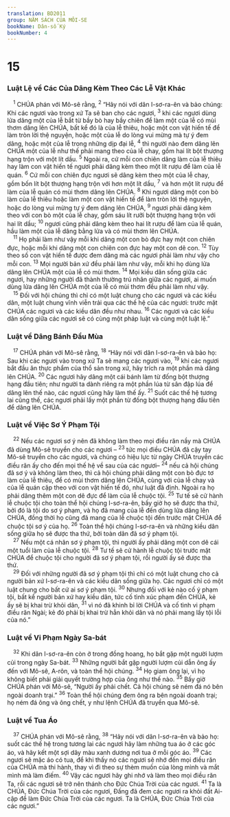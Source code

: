 ```yaml
---
translation: BD2011
group: NĂM SÁCH CỦA MÔI-SE
bookName: Dân-số Ký 
bookNumber: 4
---
```


<div class="title"><h1>15</h1><h3>Luật Lệ về Các Của Dâng Kèm Theo Các Lễ Vật Khác</h3></div>
<span class="verse dan_15_1"> <sup>1</sup> CHÚA phán với Mô-sê rằng, </span>
<span class="verse dan_15_2"><sup>2</sup> “Hãy nói với dân I-sơ-ra-ên và bảo chúng: Khi các ngươi vào trong xứ Ta sẽ ban cho các ngươi, </span>
<span class="verse dan_15_3"><sup>3</sup> khi các ngươi dùng lửa dâng một của lễ bắt từ bầy bò hay bầy chiên để làm một của lễ có mùi thơm dâng lên CHÚA, bất kể đó là của lễ thiêu, hoặc một con vật hiến tế để làm tròn lời thệ nguyện, hoặc một của lễ do lòng vui mừng mà tự ý đem dâng, hoặc một của lễ trong những dịp đại lễ, </span>
<span class="verse dan_15_4"><sup>4</sup> thì người nào đem dâng lên CHÚA một của lễ như thế phải mang theo của lễ chay, gồm hai lít bột thượng hạng trộn với một lít dầu. </span>
<span class="verse dan_15_5"><sup>5</sup> Ngoài ra, cứ mỗi con chiên dâng làm của lễ thiêu hay làm con vật hiến tế ngươi phải dâng kèm theo một lít rượu để làm của lễ quán. </span>
<span class="verse dan_15_6"><sup>6</sup> Cứ mỗi con chiên đực ngươi sẽ dâng kèm theo một của lễ chay, gồm bốn lít bột thượng hạng trộn với hơn một lít dầu, </span>
<span class="verse dan_15_7"><sup>7</sup> và hơn một lít rượu để làm của lễ quán có mùi thơm dâng lên CHÚA.</span>
<span class="verse dan_15_8"><sup>8</sup> Khi ngươi dâng một con bò làm của lễ thiêu hoặc làm một con vật hiến tế để làm tròn lời thệ nguyện, hoặc do lòng vui mừng tự ý đem dâng lên CHÚA, </span>
<span class="verse dan_15_9"><sup>9</sup> ngươi phải dâng kèm theo với con bò một của lễ chay, gồm sáu lít rưỡi bột thượng hạng trộn với hai lít dầu; </span>
<span class="verse dan_15_10"><sup>10</sup> ngươi cũng phải dâng kèm theo hai lít rượu để làm của lễ quán, hầu làm một của lễ dâng bằng lửa và có mùi thơm lên CHÚA.<br/></span>
<span class="verse dan_15_11"> <sup>11</sup> Họ phải làm như vậy mỗi khi dâng một con bò đực hay một con chiên đực, hoặc mỗi khi dâng một con chiên con đực hay một con dê con. </span>
<span class="verse dan_15_12"><sup>12</sup> Tùy theo số con vật hiến tế được đem dâng mà các ngươi phải làm như vậy cho mỗi con. </span>
<span class="verse dan_15_13"><sup>13</sup> Mọi người bản xứ đều phải làm như vậy, mỗi khi họ dùng lửa dâng lên CHÚA một của lễ có mùi thơm. </span>
<span class="verse dan_15_14"><sup>14</sup> Mọi kiều dân sống giữa các ngươi, hay những người đã thành thường trú nhân giữa các ngươi, ai muốn dùng lửa dâng lên CHÚA một của lễ có mùi thơm đều phải làm như vậy.<br/></span>
<span class="verse dan_15_15"> <sup>15</sup> Ðối với hội chúng thì chỉ có một luật chung cho các ngươi và các kiều dân, một luật chung vĩnh viễn trải qua các thế hệ của các ngươi: trước mặt CHÚA các ngươi và các kiều dân đều như nhau. </span>
<span class="verse dan_15_16"><sup>16</sup> Các ngươi và các kiều dân sống giữa các ngươi sẽ có cùng một pháp luật và cùng một luật lệ.”<br/></span>
<div class="title"><h3>Luật về Dâng Bánh Ðầu Mùa</h3></div>
<span class="verse dan_15_17"> <sup>17</sup> CHÚA phán với Mô-sê rằng, </span>
<span class="verse dan_15_18"><sup>18</sup> “Hãy nói với dân I-sơ-ra-ên và bảo họ: Sau khi các ngươi vào trong xứ Ta sẽ mang các ngươi vào, </span>
<span class="verse dan_15_19"><sup>19</sup> khi các ngươi bắt đầu ăn thực phẩm của thổ sản trong xứ, hãy trích ra một phần mà dâng lên CHÚA. </span>
<span class="verse dan_15_20"><sup>20</sup> Các ngươi hãy dâng một cái bánh làm từ đống bột thượng hạng đầu tiên; như người ta dành riêng ra một phần lúa từ sân đập lúa để dâng lên thế nào, các ngươi cũng hãy làm thế ấy. </span>
<span class="verse dan_15_21"><sup>21</sup> Suốt các thế hệ tương lai cũng thế, các ngươi phải lấy một phần từ đống bột thượng hạng đầu tiên để dâng lên CHÚA.<br/></span>
<div class="title"><h3>Luật về Việc Sơ Ý Phạm Tội</h3></div>
<span class="verse dan_15_22"> <sup>22</sup> Nếu các ngươi sơ ý nên đã không làm theo mọi điều răn nầy mà CHÚA đã dùng Mô-sê truyền cho các ngươi –</span>
<span class="verse dan_15_23"><sup>23</sup> tức mọi điều CHÚA đã cậy tay Mô-sê truyền cho các ngươi, và chúng có hiệu lực từ ngày CHÚA truyền các điều răn ấy cho đến mọi thế hệ về sau của các ngươi– </span>
<span class="verse dan_15_24"><sup>24</sup> nếu cả hội chúng đã sơ ý và không làm theo, thì cả hội chúng phải dâng một con bò đực tơ làm của lễ thiêu, để có mùi thơm dâng lên CHÚA, cùng với của lễ chay và của lễ quán cặp theo với con vật hiến tế đó, như luật đã định. Ngoài ra họ phải dâng thêm một con dê đực để làm của lễ chuộc tội. </span>
<span class="verse dan_15_25"><sup>25</sup> Tư tế sẽ cử hành lễ chuộc tội cho toàn thể hội chúng I-sơ-ra-ên, bấy giờ họ sẽ được tha thứ, bởi đó là tội do sơ ý phạm, và họ đã mang của lễ đến dùng lửa dâng lên CHÚA, đồng thời họ cũng đã mang của lễ chuộc tội đến trước mặt CHÚA để chuộc tội sơ ý của họ. </span>
<span class="verse dan_15_26"><sup>26</sup> Toàn thể hội chúng I-sơ-ra-ên và những kiều dân sống giữa họ sẽ được tha thứ, bởi toàn dân đã sơ ý phạm tội.<br/></span>
<span class="verse dan_15_27"> <sup>27</sup> Nếu một cá nhân sơ ý phạm tội, thì người ấy phải dâng một con dê cái một tuổi làm của lễ chuộc tội. </span>
<span class="verse dan_15_28"><sup>28</sup> Tư tế sẽ cử hành lễ chuộc tội trước mặt CHÚA để chuộc tội cho người đã sơ ý phạm tội, rồi người ấy sẽ được tha thứ.<br/></span>
<span class="verse dan_15_29"> <sup>29</sup> Ðối với những người đã sơ ý phạm tội thì chỉ có một luật chung cho cả người bản xứ I-sơ-ra-ên và các kiều dân sống giữa họ. Các ngươi chỉ có một luật chung cho bất cứ ai sơ ý phạm tội. </span>
<span class="verse dan_15_30"><sup>30</sup> Nhưng đối với kẻ nào cố ý phạm tội, bất kể người bản xứ hay kiều dân, tức cố tình xúc phạm đến CHÚA, kẻ ấy sẽ bị khai trừ khỏi dân, </span>
<span class="verse dan_15_31"><sup>31</sup> vì nó đã khinh bỉ lời CHÚA và cố tình vi phạm điều răn Ngài; kẻ đó phải bị khai trừ hẳn khỏi dân và nó phải mang lấy tội lỗi của nó.”<br/></span>
<div class="title"><h3>Luật về Vi Phạm Ngày Sa-bát</h3></div>
<span class="verse dan_15_32"> <sup>32</sup> Khi dân I-sơ-ra-ên còn ở trong đồng hoang, họ bắt gặp một người lượm củi trong ngày Sa-bát. </span>
<span class="verse dan_15_33"><sup>33</sup> Những người bắt gặp người lượm củi dẫn ông ấy đến với Mô-sê, A-rôn, và toàn thể hội chúng. </span>
<span class="verse dan_15_34"><sup>34</sup> Họ giam ông lại, vì họ không biết phải giải quyết trường hợp của ông như thế nào. </span>
<span class="verse dan_15_35"><sup>35</sup> Bấy giờ CHÚA phán với Mô-sê, “Người ấy phải chết. Cả hội chúng sẽ ném đá nó bên ngoài doanh trại.” </span>
<span class="verse dan_15_36"><sup>36</sup> Toàn thể hội chúng đem ông ra bên ngoài doanh trại; họ ném đá ông và ông chết, y như lệnh CHÚA đã truyền qua Mô-sê.<br/></span>
<div class="title"><h3>Luật về Tua Áo</h3></div>
<span class="verse dan_15_37"> <sup>37</sup> CHÚA phán với Mô-sê rằng, </span>
<span class="verse dan_15_38"><sup>38</sup> “Hãy nói với dân I-sơ-ra-ên và bảo họ: suốt các thế hệ trong tương lai các ngươi hãy làm những tua áo ở các góc áo, và hãy kết một sợi dây màu xanh dương nơi tua ở mỗi góc áo. </span>
<span class="verse dan_15_39"><sup>39</sup> Các ngươi sẽ mặc áo có tua, để khi thấy nó các ngươi sẽ nhớ đến mọi điều răn của CHÚA mà thi hành, thay vì đi theo sự thèm muốn của lòng mình và mắt mình mà làm điếm. </span>
<span class="verse dan_15_40"><sup>40</sup> Vậy các ngươi hãy ghi nhớ và làm theo mọi điều răn Ta, rồi các ngươi sẽ trở nên thánh cho Ðức Chúa Trời của các ngươi. </span>
<span class="verse dan_15_41"><sup>41</sup> Ta là CHÚA, Ðức Chúa Trời của các ngươi, Ðấng đã đem các ngươi ra khỏi đất Ai-cập để làm Ðức Chúa Trời của các ngươi. Ta là CHÚA, Ðức Chúa Trời của các ngươi.”<br/></span>

